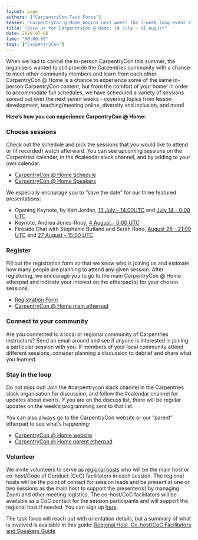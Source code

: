 ```yaml
---
layout: page
authors: ["CarpentryCon Task Force"]
teaser: "CarpentryCon @ Home begins next week! The 7-week long event starts with a keynote by Dr. Kari L. Jordan on 13 July and the first session on 14 July"
title: "Join Us for CarpentryCon @ Home: 14 July - 31 August"
date: 2020-07-08
time: "00:00:00"
tags: ["CarpentryCon"]
---
```


When we had to cancel the in-person CarpentryCon this summer, the organisers wanted to still provide the Carpentries community with a chance to meet other community members and learn from each other. CarpentryCon @ Home is a chance to experience some of the same in-person CarpentryCon content, but from the comfort of your home! In order to accommodate full schedules, we have scheduled a variety of sessions spread out over the next seven weeks - covering topics from lesson development, teaching/meeting online, diversity and inclusion, and more!

**Here’s how you can experience CarpentryCon @ Home:**

### Choose sessions

Check out the schedule and pick the sessions that you would like to attend or (if recorded) watch afterward. You can see upcoming sessions on the Carpentries calendar, in the #calendar slack channel, and by adding to your own calendar.

- [CarpentryCon @ Home Schedule](https://2020.carpentrycon.org/schedule/)
- [CarpentryCon @ Home Speakers](https://2020.carpentrycon.org/speakers/)

We especially encourage you to “save the date” for our three featured presentations:

- Opening Keynote, by Kari Jordan, [13 July - 14:00UTC](https://www.timeanddate.com/worldclock/fixedtime.html?msg=Opening%20Keynote&iso=20200713T14) and [July 14 - 0:00 UTC](https://www.timeanddate.com/worldclock/fixedtime.html?msg=Opening%20Keynote&iso=20200714T00)
- Keynote, Andrea Jones-Rooy, [4 August - 0:00 UTC](https://www.timeanddate.com/worldclock/fixedtime.html?msg=Featured%20Keynote&iso=20200804T00)
- Fireside Chat with Stephanie Butland and Serah Rono, [August 26 - 21:00 UTC](https://www.timeanddate.com/worldclock/fixedtime.html?msg=Fireside%20Chat&iso=20200826T21) and [27 August - 15:00 UTC](https://www.timeanddate.com/worldclock/fixedtime.html?msg=Fireside%20Chat&iso=20200827T15)

### Register

Fill out the registration form so that we know who is joining us and estimate how many people are planning to attend any given session. After registering, we encourage you to go to the main CarpentryCon @ Home etherpad and indicate your interest on the etherpad(s) for your chosen sessions.

- [Registration Form](https://docs.google.com/forms/d/e/1FAIpQLSexQKsVHsvTBsH6OVwvO2J8ZhfDxei98Ot_vxA3TbXG2RuIEw/viewform)
- [CarpentryCon @ Home main etherpad](https://pad.carpentries.org/carpentryconathome)

### Connect to your community

Are you connected to a local or regional community of Carpentries instructors? Send an email around and see if anyone is interested in joining a particular session with you. If members of your local community attend different sessions, consider planning a discussion to debrief and share what you learned.

### Stay in the loop

Do not miss out! Join the #carpentrycon slack channel in the Carpentries slack organisation for discussion, and follow the #calendar channel for updates about events. If you are on the discuss list, there will be regular updates on the week’s programming sent to that list.

You can also always go to the CarpentryCon website or our “parent” etherpad to see what’s happening:
- [CarpentryCon @ Home website](https://2020.carpentrycon.org/)
- [CarpentryCon @ Home parent etherpad](https://pad.carpentries.org/carpentryconathome)

### Volunteer

We invite volunteers to serve as [regional hosts](https://github.com/carpentrycon/carpentryconhome-proposals#volunteer-to-be-a-regional-host) who will be the main host or co-host/Code of Conduct (CoC) facilitators in each session. The regional hosts will be the point of contact for session leads and be present at one or two sessions as the main host to support the presenter(s) by managing Zoom and other meeting logistics. The co-host/CoC facilitators will be available as a CoC contact for the session participants and will support the regional host if needed.
You can sign up [here](https://docs.google.com/spreadsheets/d/13ONzgvIilIy1T_9ad_CDFmSGR_VjqEXTKyz1fit9iXA/edit#gid=1983293344).


The task force will reach out with orientation details, but a summary of what is involved is available in this guide: [Regional Host, Co-host/CoC Facilitators and Speakers Guide](https://github.com/carpentrycon/carpentryconhome-proposals/blob/master/CCatHome_Regional_Host_Guide.md)
